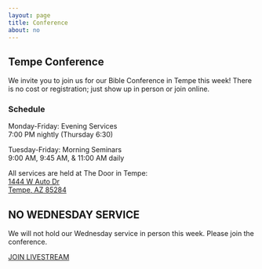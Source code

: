 ```yaml
---
layout: page
title: Conference
about: no
---
```

## Tempe Conference
We invite you to join us for our Bible Conference in Tempe this week! There is no cost or registration; just show up in person or join online.

<h3 class="red">Schedule</h3>
<p>Monday-Friday: Evening Services<br />
    7:00 PM nightly (Thursday 6:30)</p>
<p>Tuesday-Friday: Morning Seminars<br />
    9:00 AM, 9:45 AM, & 11:00 AM daily</p>


All services are held at The Door in Tempe:<br />
[1444 W Auto Dr<br />
Tempe, AZ 85284](https://maps.app.goo.gl/VMRg9hd3BFoGjg8B9)

<h2 class="red">NO WEDNESDAY SERVICE</h2>
We will not hold our Wednesday service in person this week. Please join the conference.

<a href="https://www.youtube.com/@TheDoorChurchTempe/streams" class="button special big">JOIN LIVESTREAM</a>
